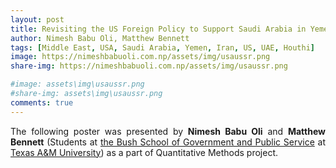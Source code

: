 ```yaml
---
layout: post
title: Revisiting the US Foreign Policy to Support Saudi Arabia in Yemen (Poster Presentation)
author: Nimesh Babu Oli, Matthew Bennett
tags: [Middle East, USA, Saudi Arabia, Yemen, Iran, US, UAE, Houthi]
image: https://nimeshbabuoli.com.np/assets/img/usaussr.png
share-img: https://nimeshbabuoli.com.np/assets/img/usaussr.png

#image: assets\img\usaussr.png
#share-img: assets\img\usaussr.png
comments: true
---
```

<p style='text-align: justify;'>The following poster was presented by <b>Nimesh Babu Oli</b> and <b>Matthew Bennett</b> (Students at <a target="_blank" href="https://bush.tamu.edu/">the Bush School of Government and Public Service</a> at <a target="_blank" href="https://tamu.edu/">Texas A&M University</a>) as a part of Quantitative Methods project.
</p>